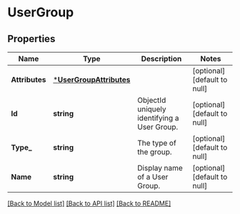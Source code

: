 # UserGroup

## Properties
Name | Type | Description | Notes
------------ | ------------- | ------------- | -------------
**Attributes** | [***UserGroupAttributes**](UserGroupAttributes.md) |  | [optional] [default to null]
**Id** | **string** | ObjectId uniquely identifying a User Group. | [optional] [default to null]
**Type_** | **string** | The type of the group. | [optional] [default to null]
**Name** | **string** | Display name of a User Group. | [optional] [default to null]

[[Back to Model list]](../README.md#documentation-for-models) [[Back to API list]](../README.md#documentation-for-api-endpoints) [[Back to README]](../README.md)


